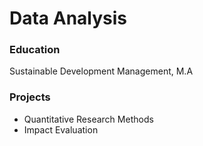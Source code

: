 #  Data Analysis

###  Education
Sustainable Development Management, M.A

### Projects
- Quantitative Research Methods
- Impact Evaluation 
